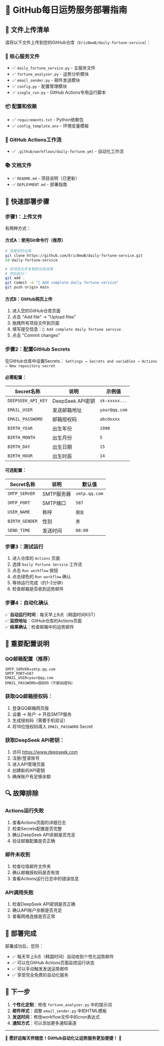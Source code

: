# 🌟 GitHub每日运势服务部署指南

## 📁 文件上传清单

请将以下文件上传到您的GitHub仓库（`EricNewB/daily-fortune-service`）：

### 🔧 核心服务文件
- ✅ `daily_fortune_service.py` - 主服务文件
- ✅ `fortune_analyzer.py` - 运势分析模块  
- ✅ `email_sender.py` - 邮件发送模块
- ✅ `config.py` - 配置管理模块
- ✅ `single_run.py` - GitHub Actions专用运行脚本

### 📦 配置和依赖
- ✅ `requirements.txt` - Python依赖包
- ✅ `config_template.env` - 环境变量模板

### 🤖 GitHub Actions工作流
- ✅ `.github/workflows/daily-fortune.yml` - 自动化工作流

### 📚 文档文件
- ✅ `README.md` - 项目说明（已更新）
- ✅ `DEPLOYMENT.md` - 部署指南

## 🚀 快速部署步骤

### 步骤1：上传文件

有两种方式：

#### 方式A：使用Git命令行（推荐）
```bash
# 克隆您的仓库
git clone https://github.com/EricNewB/daily-fortune-service.git
cd daily-fortune-service

# 将项目文件复制到仓库目录
# 然后执行：
git add .
git commit -m "🌟 Add complete daily fortune service"
git push origin main
```

#### 方式B：GitHub网页上传
1. 进入您的GitHub仓库页面
2. 点击 "Add file" → "Upload files"
3. 拖拽所有项目文件到页面
4. 填写提交信息：`🌟 Add complete daily fortune service`
5. 点击 "Commit changes"

### 步骤2：配置GitHub Secrets

在GitHub仓库中设置Secrets：
`Settings → Secrets and variables → Actions → New repository secret`

#### 必需配置：
| Secret名称 | 说明 | 示例值 |
|-----------|------|--------|
| `DEEPSEEK_API_KEY` | DeepSeek API密钥 | `sk-xxxxx...` |
| `EMAIL_USER` | 发送邮箱地址 | `your@qq.com` |
| `EMAIL_PASSWORD` | 邮箱授权码 | `abcdxxxx` |
| `BIRTH_YEAR` | 出生年份 | `1990` |
| `BIRTH_MONTH` | 出生月份 | `5` |
| `BIRTH_DAY` | 出生日期 | `15` |
| `BIRTH_HOUR` | 出生时辰 | `14` |

#### 可选配置：
| Secret名称 | 说明 | 默认值 |
|-----------|------|--------|
| `SMTP_SERVER` | SMTP服务器 | `smtp.qq.com` |
| `SMTP_PORT` | SMTP端口 | `587` |
| `USER_NAME` | 称呼 | `朋友` |
| `BIRTH_GENDER` | 性别 | `男` |
| `SEND_TIME` | 发送时间 | `08:00` |

### 步骤3：测试运行

1. 进入仓库的 `Actions` 页面
2. 选择 `Daily Fortune Service` 工作流
3. 点击 `Run workflow` 按钮
4. 点击绿色的 `Run workflow` 确认
5. 等待运行完成（约1-2分钟）
6. 检查邮箱是否收到运势邮件

### 步骤4：自动化确认

✅ **自动运行时间**：每天早上8点（韩国时间KST）  
✅ **监控地址**：GitHub仓库的Actions页面  
✅ **结果确认**：检查邮箱中的运势邮件  

## 📧 重要配置说明

### QQ邮箱配置（推荐）
```
SMTP_SERVER=smtp.qq.com
SMTP_PORT=587
EMAIL_USER=your@qq.com
EMAIL_PASSWORD=授权码（不是QQ密码）
```

### 获取QQ邮箱授权码：
1. 登录QQ邮箱网页版
2. 设置 → 账户 → 开启SMTP服务
3. 生成授权码（需要手机验证）
4. 将16位授权码填入 `EMAIL_PASSWORD` Secret

### 获取DeepSeek API密钥：
1. 访问 https://www.deepseek.com
2. 注册/登录账号
3. 进入API管理页面
4. 创建新的API密钥
5. 确保账户有足够余额

## 🔍 故障排除

### Actions运行失败
1. 查看Actions页面的详细日志
2. 检查Secrets配置是否完整
3. 确认DeepSeek API余额是否充足
4. 验证邮箱配置是否正确

### 邮件未收到
1. 检查垃圾邮件文件夹
2. 确认邮箱授权码是否有效
3. 查看Actions运行日志中的错误信息

### API调用失败
1. 检查DeepSeek API密钥是否正确
2. 确认API账户余额是否充足
3. 查看网络连接是否正常

## 🎉 部署完成

部署成功后，您将：
- ✅ 每天早上8点（韩国时间）自动收到个性化运势邮件
- ✅ 可以在GitHub Actions页面监控运行状态
- ✅ 可以手动触发发送运势邮件
- ✅ 享受完全免费的自动化服务

## 📱 下一步

1. **个性化定制**：修改 `fortune_analyzer.py` 中的提示词
2. **邮件样式**：调整 `email_sender.py` 中的HTML模板
3. **发送时间**：修改workflow文件中的cron表达式
4. **通知方式**：可以添加更多通知渠道

---

🌟 **愿好运每天伴随您！GitHub自动化让运势服务更加便捷！** 🌟 